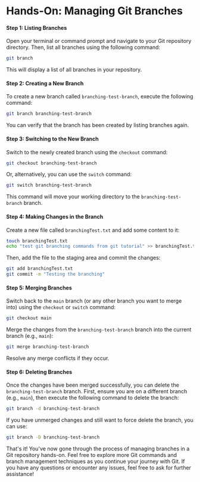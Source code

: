 # Hands-On: Managing Git Branches

#### Step 1: Listing Branches

Open your terminal or command prompt and navigate to your Git repository directory. Then, list all branches using the following command:

```bash
git branch
```

This will display a list of all branches in your repository.

#### Step 2: Creating a New Branch

To create a new branch called `branching-test-branch`, execute the following command:

```bash
git branch branching-test-branch
```

You can verify that the branch has been created by listing branches again.

#### Step 3: Switching to the New Branch

Switch to the newly created branch using the `checkout` command:

```bash
git checkout branching-test-branch
```

Or, alternatively, you can use the `switch` command:

```bash
git switch branching-test-branch
```

This command will move your working directory to the `branching-test-branch` branch.

#### Step 4: Making Changes in the Branch

Create a new file called `branchingTest.txt` and add some content to it:

```bash
touch branchingTest.txt
echo "test git branching commands from git tutorial" >> branchingTest.txt
```

Then, add the file to the staging area and commit the changes:

```bash
git add branchingTest.txt
git commit -m "Testing the branching"
```

#### Step 5: Merging Branches

Switch back to the `main` branch (or any other branch you want to merge into) using the `checkout` or `switch` command:

```bash
git checkout main
```

Merge the changes from the `branching-test-branch` branch into the current branch (e.g., `main`):

```bash
git merge branching-test-branch
```

Resolve any merge conflicts if they occur.

#### Step 6: Deleting Branches

Once the changes have been merged successfully, you can delete the `branching-test-branch` branch. First, ensure you are on a different branch (e.g., `main`), then execute the following command to delete the branch:

```bash
git branch -d branching-test-branch
```

If you have unmerged changes and still want to force delete the branch, you can use:

```bash
git branch -D branching-test-branch
```

That's it! You've now gone through the process of managing branches in a Git repository hands-on. Feel free to explore more Git commands and branch management techniques as you continue your journey with Git. If you have any questions or encounter any issues, feel free to ask for further assistance!
